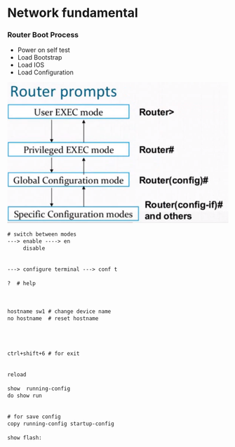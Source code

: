 # Network fundamental


### Router Boot Process
* Power on self test
* Load Bootstrap
* Load IOS
* Load Configuration

![Cisco device modes](./image/1.png)
```
# switch between modes
---> enable ----> en
     disable


---> configure terminal ---> conf t

?  # help



hostname sw1 # change device name
no hostname  # reset hostname




ctrl+shift+6 # for exit 


reload

show  running-config
do show run


# for save config
copy running-config startup-config

show flash:

```